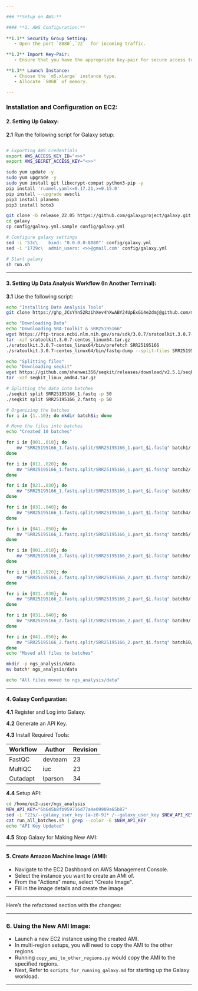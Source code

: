 ```yaml
---

### **Setup on AWS:**

#### **1. AWS Configuration:**
   
**1.1** Security Group Setting:
   - Open the port `8080`,`22`  for incoming traffic.

**1.2** Import Key-Pair:
   - Ensure that you have the appropriate key-pair for secure access to your EC2 instance.

**1.3** Launch Instance:
   - Choose the `m5.xlarge` instance type.
   - Allocate `50GB` of memory.

---
```


### **Installation and Configuration on EC2:**

#### **2. Setting Up Galaxy:**

**2.1** Run the following script for Galaxy setup:

```bash

# Exporting AWS Credentials
export AWS_ACCESS_KEY_ID="<>>"
export AWS_SECRET_ACCESS_KEY="<>>" 

sudo yum update -y
sudo yum upgrade -y
sudo yum install git libxcrypt-compat python3-pip -y
pip install 'ruamel.yaml<=0.17.21,>=0.15.0'
pip install --upgrade awscli
pip3 install planemo 
pip3 install boto3

git clone -b release_22.05 https://github.com/galaxyproject/galaxy.git
cd galaxy
cp config/galaxy.yml.sample config/galaxy.yml

# Configure galaxy settings
sed -i '53c\    bind: "0.0.0.0:8080"' config/galaxy.yml
sed -i '1729c\  admin_users: <>>@gmail.com' config/galaxy.yml

# Start galaxy
sh run.sh
```

---

#### **3. Setting Up Data Analysis Workflow (In Another Terminal):**

**3.1** Use the following script:

```bash
echo "Installing Data Analysis Tools"
git clone https://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@github.com/mjaysonnn/ngs_analysis.git 

echo "Downloading Data"
echo "Downloading SRA-Toolkit & SRR25195166"
wget https://ftp-trace.ncbi.nlm.nih.gov/sra/sdk/3.0.7/sratoolkit.3.0.7-centos_linux64.tar.gz
tar -xzf sratoolkit.3.0.7-centos_linux64.tar.gz
./sratoolkit.3.0.7-centos_linux64/bin/prefetch SRR25195166
./sratoolkit.3.0.7-centos_linux64/bin/fastq-dump --split-files SRR25195166

echo "Splitting files"
echo "Downloading seqkit"
wget https://github.com/shenwei356/seqkit/releases/download/v2.5.1/seqkit_linux_amd64.tar.gz
tar -xzf seqkit_linux_amd64.tar.gz

# Splitting the data into batches
./seqkit split SRR25195166_1.fastq -p 50
./seqkit split SRR25195166_2.fastq -p 50

# Organizing the batches
for i in {1..10}; do mkdir batch$i; done

# Move the files into batches
echo "Created 10 batches"

for i in {001..010}; do
    mv "SRR25195166_1.fastq.split/SRR25195166_1.part_$i.fastq" batch1/
done

for i in {011..020}; do
    mv "SRR25195166_1.fastq.split/SRR25195166_1.part_$i.fastq" batch2/
done

for i in {021..030}; do
    mv "SRR25195166_1.fastq.split/SRR25195166_1.part_$i.fastq" batch3/
done

for i in {031..040}; do
    mv "SRR25195166_1.fastq.split/SRR25195166_1.part_$i.fastq" batch4/
done

for i in {041..050}; do
    mv "SRR25195166_1.fastq.split/SRR25195166_1.part_$i.fastq" batch5/
done

for i in {001..010}; do
    mv "SRR25195166_2.fastq.split/SRR25195166_2.part_$i.fastq" batch6/
done

for i in {011..020}; do
    mv "SRR25195166_2.fastq.split/SRR25195166_2.part_$i.fastq" batch7/
done

for i in {021..030}; do
    mv "SRR25195166_2.fastq.split/SRR25195166_2.part_$i.fastq" batch8/
done

for i in {031..040}; do
    mv "SRR25195166_2.fastq.split/SRR25195166_2.part_$i.fastq" batch9/
done

for i in {041..050}; do
    mv "SRR25195166_2.fastq.split/SRR25195166_2.part_$i.fastq" batch10/
done
echo "Moved all files to batches"

mkdir -p ngs_analysis/data
mv batch* ngs_analysis/data

echo "All files moved to ngs_analysis/data"
```

---

#### **4. Galaxy Configuration:**

**4.1** Register and Log into Galaxy.

**4.2** Generate an API Key.

**4.3** Install Required Tools:
   
| Workflow | Author  | Revision |
|----------|---------|----------|
| FastQC   | devteam | 23       |
| MultiQC  | iuc     | 23       |
| Cutadapt | lparson | 34       |

**4.4** Setup API:

```bash
cd /home/ec2-user/ngs_analysis
NEW_API_KEY="6b645b8fb959716d77a4e09909a65b87"
sed -i "22s/--galaxy_user_key [a-z0-9]* /--galaxy_user_key $NEW_API_KEY /" run_all_batches.sh
cat run_all_batches.sh | grep --color -E $NEW_API_KEY
echo "API Key Updated"
```

**4.5** Stop Galaxy for Making New AMI:

---

#### **5. Create Amazon Machine Image (AMI)**:

- Navigate to the EC2 Dashboard on AWS Management Console.
- Select the instance you want to create an AMI of.
- From the "Actions" menu, select "Create Image".
- Fill in the image details and create the image.

---

Here’s the refactored section with the changes:

---

### **6. Using the New AMI Image:**
- Launch a new EC2 instance using the created AMI.
- In multi-region setups, you will need to copy the AMI to the other regions.
- Running `copy_ami_to_other_regions.py` would copy the AMI to the specified regions.
- Next, Refer to `scripts_for_running_galaxy.md` for starting up the Galaxy workload.

---
